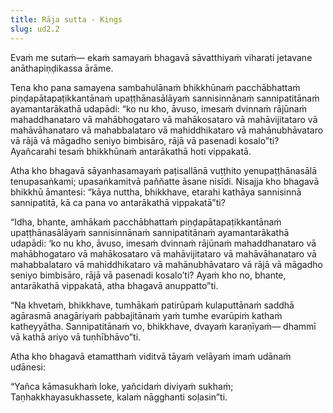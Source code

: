 ```yaml
---
title: Rāja sutta - Kings
slug: ud2.2
---
```


Evaṁ me sutaṁ— ekaṁ samayaṁ bhagavā sāvatthiyaṁ viharati jetavane anāthapiṇḍikassa ārāme.

Tena kho pana samayena sambahulānaṁ bhikkhūnaṁ pacchābhattaṁ piṇḍapātapaṭikkantānaṁ upaṭṭhānasālāyaṁ sannisinnānaṁ sannipatitānaṁ ayamantarākathā udapādi: “ko nu kho, āvuso, imesaṁ dvinnaṁ rājūnaṁ mahaddhanataro vā mahābhogataro vā mahākosataro vā mahāvijitataro vā mahāvāhanataro vā mahabbalataro vā mahiddhikataro vā mahānubhāvataro vā rājā vā māgadho seniyo bimbisāro, rājā vā pasenadi kosalo”ti? Ayañcarahi tesaṁ bhikkhūnaṁ antarākathā hoti vippakatā.

Atha kho bhagavā sāyanhasamayaṁ paṭisallānā vuṭṭhito yenupaṭṭhānasālā tenupasaṅkami; upasaṅkamitvā paññatte āsane nisīdi. Nisajja kho bhagavā bhikkhū āmantesi: “kāya nuttha, bhikkhave, etarahi kathāya sannisinnā sannipatitā, kā ca pana vo antarākathā vippakatā”ti?

“Idha, bhante, amhākaṁ pacchābhattaṁ piṇḍapātapaṭikkantānaṁ upaṭṭhānasālāyaṁ sannisinnānaṁ sannipatitānaṁ ayamantarākathā udapādi: ‘ko nu kho, āvuso, imesaṁ dvinnaṁ rājūnaṁ mahaddhanataro vā mahābhogataro vā mahākosataro vā mahāvijitataro vā mahāvāhanataro vā mahabbalataro vā mahiddhikataro vā mahānubhāvataro vā rājā vā māgadho seniyo bimbisāro, rājā vā pasenadi kosalo’ti? Ayaṁ kho no, bhante, antarākathā vippakatā, atha bhagavā anuppatto”ti.

“Na khvetaṁ, bhikkhave, tumhākaṁ patirūpaṁ kulaputtānaṁ saddhā agārasmā anagāriyaṁ pabbajitānaṁ yaṁ tumhe evarūpiṁ kathaṁ katheyyātha. Sannipatitānaṁ vo, bhikkhave, dvayaṁ karaṇīyaṁ— dhammī vā kathā ariyo vā tuṇhībhāvo”ti.

Atha kho bhagavā etamatthaṁ viditvā tāyaṁ velāyaṁ imaṁ udānaṁ udānesi:

“Yañca kāmasukhaṁ loke,
yañcidaṁ diviyaṁ sukhaṁ;
Taṇhakkhayasukhassete,
kalaṁ nāgghanti soḷasin”ti.
